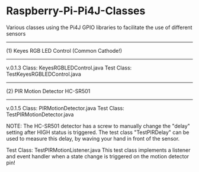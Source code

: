 # Raspberry-Pi-Pi4J-Classes

Various classes using the Pi4J GPIO libraries to facilitate the use of different sensors

___________________________________________
(1) Keyes RGB LED Control (Common Cathode!)
___________________________________________
  v.0.1.3
  Class: KeyesRGBLEDControl.java
  Test Class: TestKeyesRGBLEDControl.java


________________________________
(2) PIR Motion Detector HC-SR501
________________________________
  v.0.1.5
  Class: PIRMotionDetector.java
  Test Class: TestPIRMotionDetector.java

  NOTE:
  The HC-SR501 detector has a screw to manually change the "delay" setting after HIGH status is triggered.
  The test class "TestPIRDelay" can be used to measure this delay, by waving your hand in front of the sensor.
  
  Test Class: TestPIRMotionListener.java
  This test class implements a listener and event handler when a state change is triggered on the motion detector pin!
